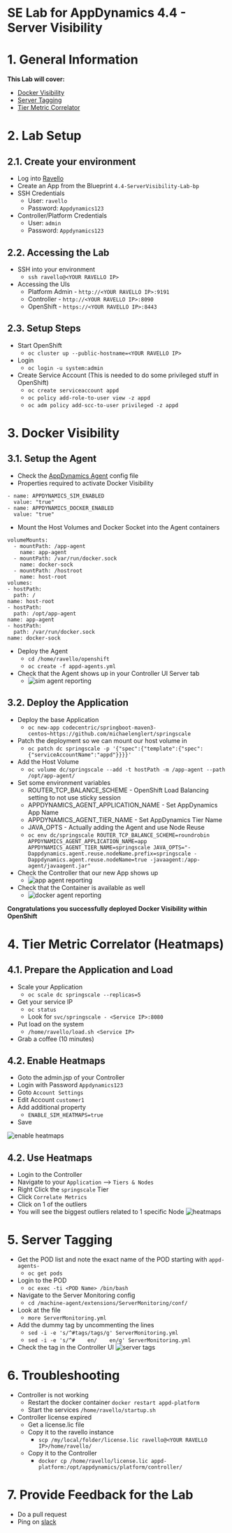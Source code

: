 SE Lab for AppDynamics 4.4 - Server Visibility
======
# 1. General Information
**This Lab will cover:**
* [Docker Visibility]
* [Server Tagging]
* [Tier Metric Correlator]

# 2. Lab Setup
## 2.1. Create your environment
* Log into [Ravello]
* Create an App from the Blueprint ```4.4-ServerVisibility-Lab-bp```
* SSH Credentials
  * User: ```ravello```
  * Password: ```Appdynamics123```
* Controller/Platform Credentials
  * User: ```admin```
  * Password: ```Appdynamics123```

## 2.2. Accessing the Lab
* SSH into your environment
  * ```ssh ravello@<YOUR RAVELLO IP>```
* Accessing the UIs
  * Platform Admin - ```http://<YOUR RAVELLO IP>:9191```
  * Controller - ```http://<YOUR RAVELLO IP>:8090```
  * OpenShift - ```https://<YOUR RAVELLO IP>:8443```

## 2.3. Setup Steps
* Start OpenShift
  * ```oc cluster up --public-hostname=<YOUR RAVELLO IP>```
* Login
  * ```oc login -u system:admin```
* Create Service Account (This is needed to do some privileged stuff in OpenShift)
  * ```oc create serviceaccount appd```
  * ```oc policy add-role-to-user view -z appd```
  * ```oc adm policy add-scc-to-user privileged -z appd```

# 3. Docker Visibility
## 3.1. Setup the Agent
* Check the [AppDynamics Agent] config file
* Properties required to activate Docker Visibility  

```
- name: APPDYNAMICS_SIM_ENABLED
  value: "true"
- name: APPDYNAMICS_DOCKER_ENABLED
  value: "true"
```
* Mount the Host Volumes and Docker Socket into the Agent containers

```
volumeMounts:
  - mountPath: /app-agent
    name: app-agent
  - mountPath: /var/run/docker.sock
    name: docker-sock
  - mountPath: /hostroot
    name: host-root
volumes:
- hostPath:
  path: /
name: host-root
- hostPath:
  path: /opt/app-agent
name: app-agent
- hostPath:
  path: /var/run/docker.sock
name: docker-sock
```
* Deploy the Agent
  * ```cd /home/ravello/openshift```
  * ```oc create -f appd-agents.yml```
* Check that the Agent shows up in your Controller UI Server tab
  * ![sim agent reporting](img/sim_agent_reporting.png)

## 3.2. Deploy the Application
* Deploy the base Application
  * ```oc new-app codecentric/springboot-maven3-centos~https://github.com/michaelenglert/springscale```
* Patch the deployment so we can mount our host volume in
  * ```oc patch dc springscale -p '{"spec":{"template":{"spec":{"serviceAccountName":"appd"}}}}'```
* Add the Host Volume
  * ```oc volume dc/springscale --add -t hostPath -m /app-agent --path /opt/app-agent/```
* Set some environment variables
  * ROUTER_TCP_BALANCE_SCHEME - OpenShift Load Balancing setting to not use sticky session
  * APPDYNAMICS_AGENT_APPLICATION_NAME - Set AppDynamics App Name
  * APPDYNAMICS_AGENT_TIER_NAME - Set AppDynamics Tier Name
  * JAVA_OPTS - Actually adding the Agent and use Node Reuse
  * ```oc env dc/springscale ROUTER_TCP_BALANCE_SCHEME=roundrobin APPDYNAMICS_AGENT_APPLICATION_NAME=app APPDYNAMICS_AGENT_TIER_NAME=springscale JAVA_OPTS="-Dappdynamics.agent.reuse.nodeName.prefix=springscale -Dappdynamics.agent.reuse.nodeName=true -javaagent:/app-agent/javaagent.jar"```
* Check the Controller that our new App shows up
  * ![app agent reporting](img/app_agent_reporting.png)
* Check that the Container is available as well
  * ![docker agent reporting](img/docker_agent_reporting.png)

**Congratulations you successfully deployed Docker Visibility within OpenShift**

# 4. Tier Metric Correlator (Heatmaps)
## 4.1. Prepare the Application and Load
* Scale your Application
  * ```oc scale dc springscale --replicas=5```
* Get your service IP
  * ```oc status```
  * Look for ```svc/springscale - <Service IP>:8080```
* Put load on the system
  * ```/home/ravello/load.sh <Service IP>```
* Grab a coffee (10 minutes)

## 4.2. Enable Heatmaps
* Goto the admin.jsp of your Controller
* Login with Password ```Appdynamics123```
* Goto ```Account Settings```
* Edit Account ```customer1```
* Add additional property
  * ```ENABLE_SIM_HEATMAPS=true```
* Save

![enable heatmaps](img/enable_heatmaps.png)

## 4.2. Use Heatmaps
* Login to the Controller
* Navigate to your ```Application``` --> ```Tiers & Nodes```
* Right Click the ```springscale``` Tier
* Click ```Correlate Metrics```
* Click on 1 of the outliers
* You will see the biggest outliers related to 1 specific Node
![heatmaps](img/heatmaps.png)

# 5. Server Tagging
* Get the POD list and note the exact name of the POD starting with ```appd-agents-```
  * ```oc get pods```
* Login to the POD
  * ```oc exec -ti <POD Name> /bin/bash```
* Navigate to the Server Monitoring config
  * ```cd /machine-agent/extensions/ServerMonitoring/conf/```
* Look at the file
  * ```more ServerMonitoring.yml```
* Add the dummy tag by uncommenting the lines
  * ```sed -i -e 's/^#tags/tags/g' ServerMonitoring.yml```
  * ```sed -i -e 's/^#    en/    en/g' ServerMonitoring.yml```
* Check the tag in the Controller UI
![server tags](img/server_tags.png)

# 6. Troubleshooting
* Controller is not working
  * Restart the docker container ```docker restart appd-platform```
  * Start the services ```/home/ravello/startup.sh```
* Controller license expired
  * Get a license.lic file
  * Copy it to the ravello instance
    * ```scp /my/local/folder/license.lic ravello@<YOUR RAVELLO IP>/home/ravello/```
  * Copy it to the Controller
    * ```docker cp /home/ravello/license.lic appd-platform:/opt/appdynamics/platform/controller/```

# 7. Provide Feedback for the Lab

* Do a pull request
* Ping on [slack]

[AppDynamics Agent]: /appd-agents.yml
[Tier Metric Correlator]: https://docs.appdynamics.com/display/latest/Tier+Metric+Correlator
[Server Tagging]: https://docs.appdynamics.com/display/latest/Server+Tagging
[Docker Visibility]: https://docs.appdynamics.com/display/latest/Integrated+Docker+Visibility
[ravello]: https://cloud.ravellosystems.com/
[slack]: https://appdynamics.slack.com/messages/@michael.englert
